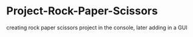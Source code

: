 # Project-Rock-Paper-Scissors
creating rock paper scissors project in the console, later adding in a GUI
